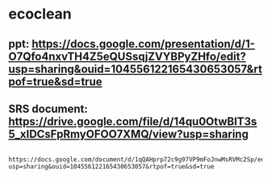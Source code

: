# ecoclean

## ppt: https://docs.google.com/presentation/d/1-O7Qfo4nxvTH4Z5eQUSsqjZVYBPyZHfo/edit?usp=sharing&ouid=104556122165430653057&rtpof=true&sd=true
## SRS document: https://drive.google.com/file/d/14qu0OtwBIT3s5_xIDCsFpRmyOFOO7XMQ/view?usp=sharing
              https://docs.google.com/document/d/1qQAHprp72c9g97VP9mFoJnwMsRVMc2Sp/edit?usp=sharing&ouid=104556122165430653057&rtpof=true&sd=true
